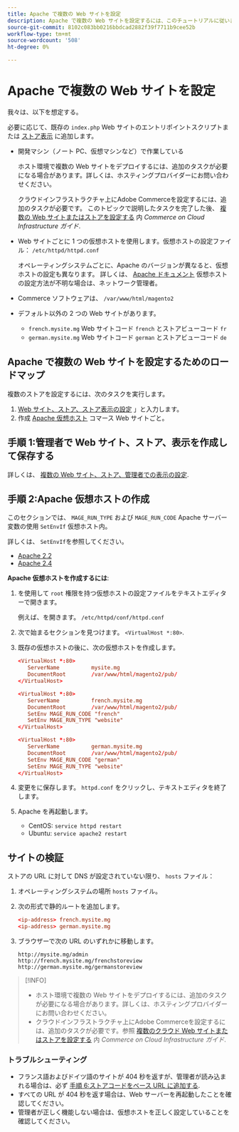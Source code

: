 ```yaml
---
title: Apache で複数の Web サイトを設定
description: Apache で複数の Web サイトを設定するには、このチュートリアルに従います。
source-git-commit: 8102c083bb0216bbdcad2882f39f7711b9cee52b
workflow-type: tm+mt
source-wordcount: '508'
ht-degree: 0%

---
```



# Apache で複数の Web サイトを設定

我々は、以下を想定する。

必要に応じて、既存の `index.php` Web サイトのエントリポイントスクリプトまたは [ストア表示](https://glossary.magento.com/store-view) に追加します。

- 開発マシン（ノート PC、仮想マシンなど）で作業している

   ホスト環境で複数の Web サイトをデプロイするには、追加のタスクが必要になる場合があります。詳しくは、ホスティングプロバイダーにお問い合わせください。

   クラウドインフラストラクチャ上にAdobe Commerceを設定するには、追加のタスクが必要です。 このトピックで説明したタスクを完了した後、 [複数の Web サイトまたはストアを設定する](https://experienceleague.adobe.com/docs/commerce-cloud-service/user-guide/configure-store/multiple-sites.html) 内 _Commerce on Cloud Infrastructure ガイド_.

- Web サイトごとに 1 つの仮想ホストを使用します。仮想ホストの設定ファイル： `/etc/httpd/httpd.conf`

   オペレーティングシステムごとに、Apache のバージョンが異なると、仮想ホストの設定も異なります。 詳しくは、 [Apache ドキュメント](https://httpd.apache.org/docs/2.4/vhosts) 仮想ホストの設定方法が不明な場合は、ネットワーク管理者。

- Commerce ソフトウェアは、 `/var/www/html/magento2`
- デフォルト以外の 2 つの Web サイトがあります。

   - `french.mysite.mg` Web サイトコード `french` とストアビューコード `fr`
   - `german.mysite.mg` Web サイトコード `german` とストアビューコード `de`

## Apache で複数の Web サイトを設定するためのロードマップ

複数のストアを設定するには、次のタスクを実行します。

1. [Web サイト、ストア、ストア表示の設定](ms-admin.md) 」と入力します。
1. 作成 [Apache 仮想ホスト](#step-2-create-apache-virtual-hosts) コマース Web サイトごと。

## 手順 1:管理者で Web サイト、ストア、表示を作成して保存する

詳しくは、 [複数の Web サイト、ストア、管理者での表示の設定](ms-admin.md).

## 手順 2:Apache 仮想ホストの作成

このセクションでは、 `MAGE_RUN_TYPE` および `MAGE_RUN_CODE` Apache サーバー変数の使用 `SetEnvIf` 仮想ホスト内。

詳しくは、 `SetEnvIf`を参照してください。

- [Apache 2.2](https://httpd.apache.org/docs/2.2/mod/mod_setenvif.html)
- [Apache 2.4](https://httpd.apache.org/docs/2.4/mod/mod_setenvif.html)

**Apache 仮想ホストを作成するには**:

1. を使用して `root` 権限を持つ仮想ホストの設定ファイルをテキストエディターで開きます。

   例えば、を開きます。 `/etc/httpd/conf/httpd.conf`

1. 次で始まるセクションを見つけます。 `<VirtualHost *:80>`.
1. 既存の仮想ホストの後に、次の仮想ホストを作成します。

   ```conf
   <VirtualHost *:80>
      ServerName          mysite.mg
      DocumentRoot        /var/www/html/magento2/pub/
   </VirtualHost>
   
   <VirtualHost *:80>
      ServerName          french.mysite.mg
      DocumentRoot        /var/www/html/magento2/pub/
      SetEnv MAGE_RUN_CODE "french"
      SetEnv MAGE_RUN_TYPE "website"
   </VirtualHost>
   
   <VirtualHost *:80>
      ServerName          german.mysite.mg
      DocumentRoot        /var/www/html/magento2/pub/
      SetEnv MAGE_RUN_CODE "german"
      SetEnv MAGE_RUN_TYPE "website"
   </VirtualHost>
   ```

1. 変更をに保存します。 `httpd.conf` をクリックし、テキストエディタを終了します。
1. Apache を再起動します。

   - CentOS: `service httpd restart`
   - Ubuntu: `service apache2 restart`

## サイトの検証

ストアの URL に対して DNS が設定されていない限り、 `hosts` ファイル：

1. オペレーティングシステムの場所 `hosts` ファイル。
1. 次の形式で静的ルートを追加します。

   ```conf
   <ip-address> french.mysite.mg
   <ip-address> german.mysite.mg
   ```

1. ブラウザーで次の URL のいずれかに移動します。

   ```http
   http://mysite.mg/admin
   http://french.mysite.mg/frenchstoreview
   http://german.mysite.mg/germanstoreview
   ```

>[!INFO]
>
>- ホスト環境で複数の Web サイトをデプロイするには、追加のタスクが必要になる場合があります。詳しくは、ホスティングプロバイダーにお問い合わせください。
>- クラウドインフラストラクチャ上にAdobe Commerceを設定するには、追加のタスクが必要です。参照 [複数のクラウド Web サイトまたはストアを設定する](https://experienceleague.adobe.com/docs/commerce-cloud-service/user-guide/configure-store/multiple-sites.html) 内 _Commerce on Cloud Infrastructure ガイド_.


### トラブルシューティング

- フランス語およびドイツ語のサイトが 404 秒を返すが、管理者が読み込まれる場合は、必ず [手順 6:ストアコードをベース URL に追加する](ms-admin.md#step-6-add-the-store-code-to-the-base-url).
- すべての URL が 404 秒を返す場合は、Web サーバーを再起動したことを確認してください。
- 管理者が正しく機能しない場合は、仮想ホストを正しく設定していることを確認してください。
